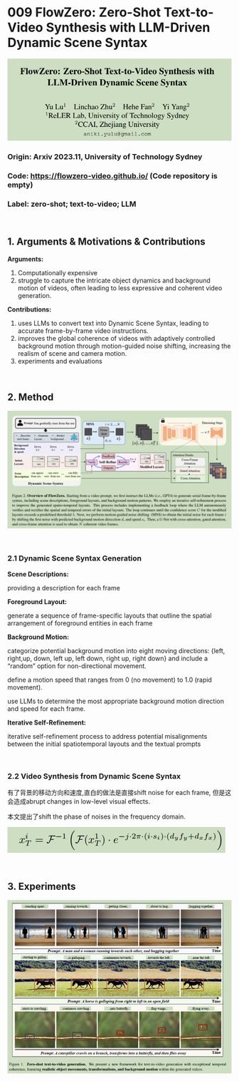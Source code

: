 # 009 FlowZero: Zero-Shot Text-to-Video Synthesis with LLM-Driven Dynamic Scene Syntax

![img](res/009/009-1.PNG)  

### Origin: Arxiv 2023.11, University of Technology Sydney
### Code: https://flowzero-video.github.io/  (Code repository is empty)
### Label: zero-shot; text-to-video; LLM

</br>

## 1. Arguments & Motivations & Contributions

**Arguments:**  

1. Computationally expensive  
2. struggle to capture  the intricate object dynamics and background motion of videos, often leading to less expressive and coherent video generation.  

**Contributions:**  

1. uses LLMs to convert text into Dynamic Scene Syntax, leading to accurate frame-by-frame video instructions.  
2. improves the global coherence of videos with adaptively controlled background motion through motion-guided noise shifting, increasing the realism of scene and camera motion.  
3. experiments and evaluations

</br>

## 2. Method

![img](res/009/009-2.PNG)  

</br>

### 2.1 Dynamic Scene Syntax Generation

**Scene Descriptions:**  

providing a description for each frame

**Foreground Layout:**  

generate a sequence of frame-specific layouts that outline the spatial arrangement of foreground entities in each frame  

**Background Motion:**  

categorize potential background motion into eight moving directions: {left, right,up, down, left up, left down, right up, right down} and include a “random” option for non-directional movement.  

define a motion speed that ranges from 0 (no movement) to 1.0 (rapid movement).  

use LLMs to determine the most appropriate background motion direction and speed for each frame.  

**Iterative Self-Refinement:**  

 iterative self-refinement process to address potential misalignments between the initial spatiotemporal layouts and the textual prompts  

</br>

### 2.2 Video Synthesis from Dynamic Scene Syntax

有了背景的移动方向和速度,直白的做法是直接shift noise for each frame, 但是这会造成abrupt changes in low-level visual effects.  

本文提出了shift the phase of noises in the frequency domain.  

![img](res/009/009-3.PNG)  

</br>

## 3. Experiments  

![img](res/009/009-4.PNG)  